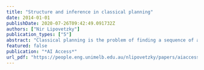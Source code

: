```yaml
---
title: "Structure and inference in classical planning"
date: 2014-01-01
publishDate: 2020-07-26T09:42:49.091732Z
authors: ["Nir Lipovetzky"]
publication_types: ["5"]
abstract: "Classical planning is the problem of finding a sequence of actions for achieving a goal from an initial state assuming that actions have deterministic effects. The most effective approach for finding such plans is based on heuristic search guided by heuristics extracted automatically from the problem representation. In this thesis, we introduce alternative approaches for performing inference over the structure of planning problems that do not appeal to heuristic functions, nor to reductions to other formalisms such as SAT or CSP. We show that many of the standard benchmark domains can be solved with almost no search or a polynomially bounded amount of search, once the structure of planning problems is taken into account. In certain cases we can characterize this structure in terms of a novel width parameter for classical planning."
featured: false
publication: "*AI Access*"
url_pdf: "https://people.eng.unimelb.edu.au/nlipovetzky/papers/aiaccess_nirlipo.pdf"
---
```


